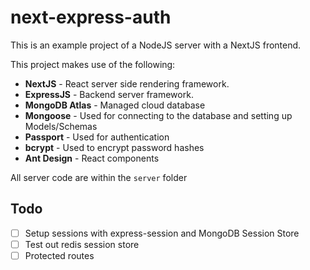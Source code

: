 # next-express-auth

This is an example project of a NodeJS server with a NextJS frontend.

This project makes use of the following:

- **NextJS** - React server side rendering framework.
- **ExpressJS** - Backend server framework.
- **MongoDB Atlas** - Managed cloud database
- **Mongoose** - Used for connecting to the database and setting up Models/Schemas
- **Passport** - Used for authentication
- **bcrypt** - Used to encrypt password hashes
- **Ant Design** - React components

All server code are within the `server` folder

## Todo

- [ ] Setup sessions with express-session and MongoDB Session Store
- [ ] Test out redis session store
- [ ] Protected routes
